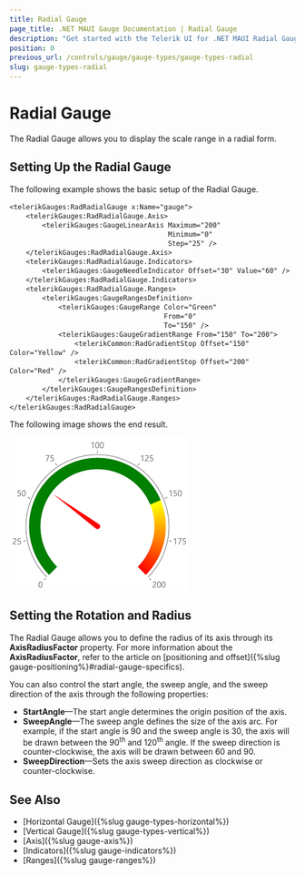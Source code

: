 ```yaml
---
title: Radial Gauge
page_title: .NET MAUI Gauge Documentation | Radial Gauge
description: "Get started with the Telerik UI for .NET MAUI Radial Gauge and add the control to your .NET MAUI project."
position: 0
previous_url: /controls/gauge/gauge-types/gauge-types-radial
slug: gauge-types-radial
---
```


# Radial Gauge

The Radial Gauge allows you to display the scale range in a radial form.

## Setting Up the Radial Gauge

The following example shows the basic setup of the Radial Gauge.

```XAML
<telerikGauges:RadRadialGauge x:Name="gauge">
    <telerikGauges:RadRadialGauge.Axis>
        <telerikGauges:GaugeLinearAxis Maximum="200"
                                       Minimum="0"
                                       Step="25" />
    </telerikGauges:RadRadialGauge.Axis>
    <telerikGauges:RadRadialGauge.Indicators>
        <telerikGauges:GaugeNeedleIndicator Offset="30" Value="60" />
    </telerikGauges:RadRadialGauge.Indicators>
    <telerikGauges:RadRadialGauge.Ranges>
        <telerikGauges:GaugeRangesDefinition>
            <telerikGauges:GaugeRange Color="Green"
                                      From="0"
                                      To="150" />
            <telerikGauges:GaugeGradientRange From="150" To="200">
                <telerikCommon:RadGradientStop Offset="150" Color="Yellow" />
                <telerikCommon:RadGradientStop Offset="200" Color="Red" />
            </telerikGauges:GaugeGradientRange>
        </telerikGauges:GaugeRangesDefinition>
    </telerikGauges:RadRadialGauge.Ranges>
</telerikGauges:RadRadialGauge>
```


The following image shows the end result.

![Radial gauge example](../images/gauge-types-radial-gauge-0.png)

## Setting the Rotation and Radius

The Radial Gauge allows you to define the radius of its axis through its **AxisRadiusFactor** property. For more information about the **AxisRadiusFactor**, refer to the article on [positioning and offset]({%slug gauge-positioning%}#radial-gauge-specifics).

You can also control the start angle, the sweep angle, and the sweep direction of the axis through the following properties:

- **StartAngle**&mdash;The start angle determines the origin position of the axis.
- **SweepAngle**&mdash;The sweep angle defines the size of the axis arc. For example, if the start angle is 90 and the sweep angle is 30, the axis will be drawn between the 90<sup>th</sup> and 120<sup>th</sup> angle. If the sweep direction is counter-clockwise, the axis will be drawn between 60 and 90.
- **SweepDirection**&mdash;Sets the axis sweep direction as clockwise or counter-clockwise.

## See Also

- [Horizontal Gauge]({%slug gauge-types-horizontal%})
- [Vertical Gauge]({%slug gauge-types-vertical%})
- [Axis]({%slug gauge-axis%})
- [Indicators]({%slug gauge-indicators%})
- [Ranges]({%slug gauge-ranges%})
